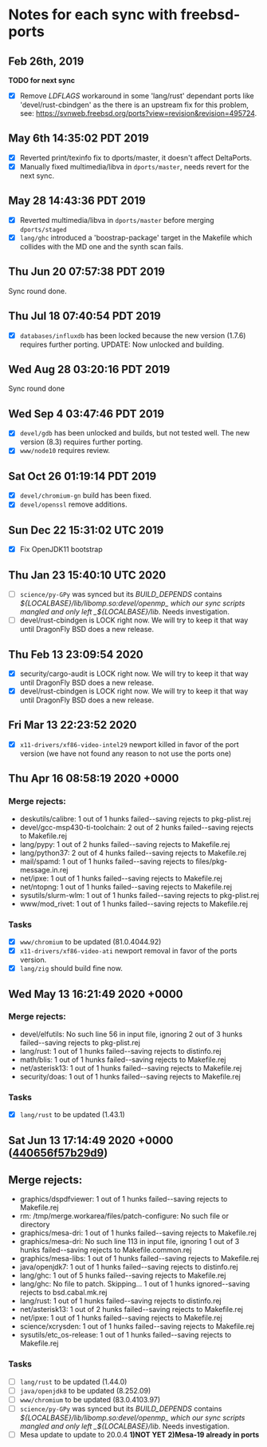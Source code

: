 # Notes for each sync with freebsd-ports

## Feb 26th, 2019

**TODO for next sync**

- [x] Remove *LDFLAGS* workaround in some 'lang/rust' dependant ports like 'devel/rust-cbindgen' as the there is an upstream fix for this problem, see: https://svnweb.freebsd.org/ports?view=revision&revision=495724.

## May 6th 14:35:02 PDT 2019

- [x] Reverted print/texinfo fix to dports/master, it doesn't affect DeltaPorts.
- [x] Manually fixed multimedia/libva in `dports/master`, needs revert for the next sync.

## May 28 14:43:36 PDT 2019

- [x] Reverted multimedia/libva in `dports/master` before merging `dports/staged`
- [x] `lang/ghc` introduced a 'boostrap-package' target in the Makefile which collides with the MD one and the synth scan fails.

## Thu Jun 20 07:57:38 PDT 2019

Sync round done.

## Thu Jul 18 07:40:54 PDT 2019
- [x] `databases/influxdb` has been locked because the new version (1.7.6) requires further porting. UPDATE: Now unlocked and building.

## Wed Aug 28 03:20:16 PDT 2019

Sync round done

## Wed Sep  4 03:47:46 PDT 2019
- [X] `devel/gdb` has been unlocked and builds, but not tested well. The new version (8.3) requires further porting.
- [X] `www/node10` requires review.

## Sat Oct 26 01:19:14 PDT 2019
- [X] `devel/chromium-gn` build has been fixed.
- [X] `devel/openssl` remove additions.

## Sun Dec 22 15:31:02 UTC 2019
- [X] Fix OpenJDK11 bootstrap

## Thu Jan 23 15:40:10 UTC 2020
- [ ] `science/py-GPy` was synced but its _BUILD_DEPENDS_ contains _${LOCALBASE}/lib/libomp.so:devel/openmp_ which our sync scripts mangled and only left _${LOCALBASE}/lib_. Needs investigation.
- [ ] devel/rust-cbindgen is LOCK right now. We will try to keep it that way until DragonFly BSD does a new release.

## Thu Feb 13 23:09:54 2020
- [X] security/cargo-audit is LOCK right now. We will try to keep it that way until DragonFly BSD does a new release.
- [X] devel/rust-cbindgen is LOCK right now. We will try to keep it that way until DragonFly BSD does a new release.

## Fri Mar 13 22:23:52 2020
- [X] `x11-drivers/xf86-video-intel29` newport killed in favor of the port version (we have not found any reason to not use the ports one)

## Thu Apr 16 08:58:19 2020 +0000

### Merge rejects:
* deskutils/calibre: 1 out of 1 hunks failed--saving rejects to pkg-plist.rej
* devel/gcc-msp430-ti-toolchain: 2 out of 2 hunks failed--saving rejects to Makefile.rej
* lang/pypy: 1 out of 2 hunks failed--saving rejects to Makefile.rej
* lang/python37: 2 out of 4 hunks failed--saving rejects to Makefile.rej
* mail/spamd: 1 out of 1 hunks failed--saving rejects to files/pkg-message.in.rej
* net/ipxe: 1 out of 1 hunks failed--saving rejects to Makefile.rej
* net/ntopng: 1 out of 1 hunks failed--saving rejects to Makefile.rej
* sysutils/slurm-wlm: 1 out of 1 hunks failed--saving rejects to pkg-plist.rej
* www/mod_rivet: 1 out of 1 hunks failed--saving rejects to Makefile.rej

### Tasks

- [X] `www/chromium` to be updated (81.0.4044.92)
- [X] `x11-drivers/xf86-video-ati` newport removal in favor of the ports version.
- [X] `lang/zig` should build fine now.

## Wed May 13 16:21:49 2020 +0000

### Merge rejects:

* devel/elfutils: No such line 56 in input file, ignoring 2 out of 3 hunks failed--saving rejects to pkg-plist.rej
* lang/rust: 1 out of 1 hunks failed--saving rejects to distinfo.rej
* math/blis: 1 out of 1 hunks failed--saving rejects to Makefile.rej
* net/asterisk13: 1 out of 1 hunks failed--saving rejects to Makefile.rej
* security/doas: 1 out of 1 hunks failed--saving rejects to Makefile.rej

### Tasks
- [X] `lang/rust` to be updated (1.43.1)

## Sat Jun 13 17:14:49 2020 +0000 ([440656f57b29d9](https://github.com/freebsd/freebsd-ports/commit/440656f57b29d9))

## Merge rejects:
* graphics/dspdfviewer: 1 out of 1 hunks failed--saving rejects to Makefile.rej
* rm: /tmp/merge.workarea/files/patch-configure: No such file or directory
* graphics/mesa-dri: 1 out of 1 hunks failed--saving rejects to Makefile.rej
* graphics/mesa-dri: No such line 113 in input file, ignoring 1 out of 3 hunks failed--saving rejects to Makefile.common.rej
* graphics/mesa-libs: 1 out of 1 hunks failed--saving rejects to Makefile.rej
* java/openjdk7: 1 out of 1 hunks failed--saving rejects to distinfo.rej
* lang/ghc: 1 out of 5 hunks failed--saving rejects to Makefile.rej
* lang/ghc: No file to patch. Skipping... 1 out of 1 hunks ignored--saving rejects to bsd.cabal.mk.rej
* lang/rust: 1 out of 1 hunks failed--saving rejects to distinfo.rej
* net/asterisk13: 1 out of 2 hunks failed--saving rejects to Makefile.rej
* net/ipxe: 1 out of 1 hunks failed--saving rejects to Makefile.rej
* science/xcrysden: 1 out of 1 hunks failed--saving rejects to Makefile.rej
* sysutils/etc_os-release: 1 out of 1 hunks failed--saving rejects to Makefile.rej

### Tasks
- [ ] `lang/rust` to be updated (1.44.0)
- [ ] `java/openjdk8` to be updated (8.252.09)
- [ ] `www/chromium` to be updated (83.0.4103.97)
- [ ] `science/py-GPy` was synced but its _BUILD_DEPENDS_ contains _${LOCALBASE}/lib/libomp.so:devel/openmp_ which our sync scripts mangled and only left _${LOCALBASE}/lib_. Needs investigation.
- [ ] Mesa update to update to 20.0.4 **1)NOT YET** **2)Mesa-19 already in ports**
